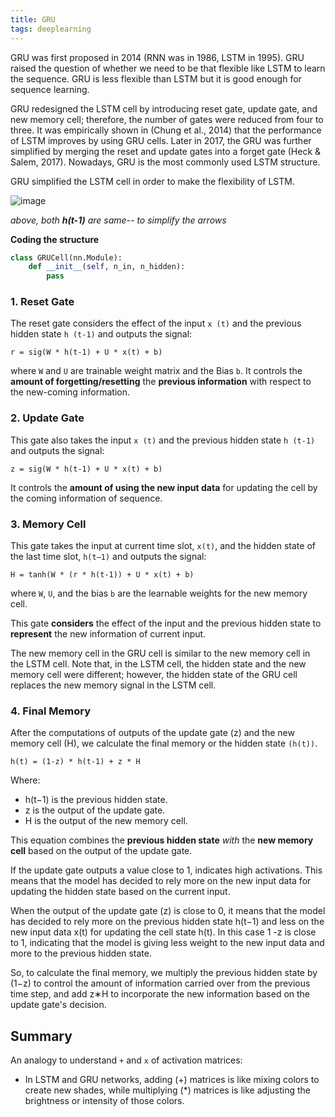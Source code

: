 ```yaml
---
title: GRU
tags: deeplearning
---
```


GRU was first proposed in 2014 (RNN was in 1986, LSTM in 1995). 
GRU raised the question of whether we need to be that flexible like LSTM to learn the sequence. GRU is less flexible than LSTM but it is good enough for sequence learning. 

GRU redesigned the LSTM cell by introducing reset gate, update gate, and new memory cell; therefore, the number of gates were reduced from four to three. It was empirically shown in (Chung et al., 2014) that the performance of LSTM improves by using GRU cells. Later in 2017, the GRU was further simplified by merging the reset and update gates into a forget gate (Heck & Salem, 2017). Nowadays, GRU is the most commonly used LSTM structure.

GRU simplified the LSTM cell in order to make the flexibility of LSTM.

![image](https://github.com/akash5100/blog/assets/53405133/93c85c93-6274-4fd7-9459-1ffec6119604)

*above, both **h(t-1)** are same-- to simplify the arrows*

**Coding the structure**

```py
class GRUCell(nn.Module):
    def __init__(self, n_in, n_hidden):
        pass
```

### 1. Reset Gate
The reset gate considers the effect of the input `x (t)` and the previous hidden state `h (t-1)` and outputs the signal:

`r = sig(W * h(t-1) + U * x(t) + b)`

 where `W` and `U` are trainable weight matrix and the Bias `b`. It controls the **amount of forgetting/resetting** the **previous information** with respect to the new-coming information.

### 2. Update Gate
This gate also takes the input `x (t)` and the previous hidden state `h (t-1)` and outputs the signal:

`z = sig(W * h(t-1) + U * x(t) + b)`

It controls the **amount of using the new input data** for updating the cell by the coming information of sequence.

### 3. Memory Cell
This gate takes the input at current time slot, `x(t)`, and the hidden state of the last time slot, `h(t−1)` and outputs the signal:

`H = tanh(W * (r * h(t-1)) + U * x(t) + b)`

where `W`, `U`, and the bias `b` are the learnable weights for the new memory cell.

This gate **considers** the effect of the input and the previous hidden state to **represent** the new information of current input.

The new memory cell in the GRU cell is similar to the new memory cell in the LSTM cell. Note that, in the LSTM cell, the hidden state and the new memory cell were different; however, the hidden state of the GRU cell replaces the new memory signal in the LSTM cell.

### 4. Final Memory

After the computations of outputs of the update gate (z) and the new memory cell (H), we calculate the final memory or the hidden state `(h(t))`.

    h(t) = (1-z) * h(t-1) + z * H

Where:
- h(t−1) is the previous hidden state.
- z is the output of the update gate.
- H is the output of the new memory cell.

This equation combines the **previous hidden state** *with* the **new memory cell** based on the output of the update gate. 

If the update gate outputs a value close to 1, indicates high activations. This means that the model has decided to rely more on the new input data for updating the hidden state based on the current input.

When the output of the update gate (z) is close to 0, it means that the model has decided to rely more on the previous hidden state h(t−1) and less on the new input data x(t) for updating the cell state h(t). In this case 1 -z is close to 1, indicating that the model is giving less weight to the new input data and more to the previous hidden state.

So, to calculate the final memory, we multiply the previous hidden state by (1−z) to control the amount of information carried over from the previous time step, and add z∗H to incorporate the new information based on the update gate's decision.

## Summary
An analogy to understand `+` and `x` of activation matrices:

- In LSTM and GRU networks, adding (+) matrices is like mixing colors to create new shades, while multiplying (*) matrices is like adjusting the brightness or intensity of those colors.
